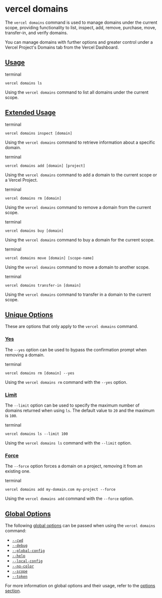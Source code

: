 # vercel domains

The `vercel domains` command is used to manage domains under the current scope, providing functionality to list, inspect, add, remove, purchase, move, transfer-in, and verify domains.

You can manage domains with further options and greater control under a Vercel
Project's Domains tab from the Vercel Dashboard.

## [Usage](https://vercel.com/docs/cli/domains\#usage)

terminal

```code-block_code__isn_V
vercel domains ls
```

Using the `vercel domains` command to list all domains
under the current scope.

## [Extended Usage](https://vercel.com/docs/cli/domains\#extended-usage)

terminal

```code-block_code__isn_V
vercel domains inspect [domain]
```

Using the `vercel domains` command to retrieve
information about a specific domain.

terminal

```code-block_code__isn_V
vercel domains add [domain] [project]
```

Using the `vercel domains` command to add a domain to
the current scope or a Vercel Project.

terminal

```code-block_code__isn_V
vercel domains rm [domain]
```

Using the `vercel domains` command to remove a domain
from the current scope.

terminal

```code-block_code__isn_V
vercel domains buy [domain]
```

Using the `vercel domains` command to buy a domain for
the current scope.

terminal

```code-block_code__isn_V
vercel domains move [domain] [scope-name]
```

Using the `vercel domains` command to move a domain to
another scope.

terminal

```code-block_code__isn_V
vercel domains transfer-in [domain]
```

Using the `vercel domains` command to transfer in a
domain to the current scope.

## [Unique Options](https://vercel.com/docs/cli/domains\#unique-options)

These are options that only apply to the `vercel domains` command.

### [Yes](https://vercel.com/docs/cli/domains\#yes)

The `--yes` option can be used to bypass the confirmation prompt when removing a domain.

terminal

```code-block_code__isn_V
vercel domains rm [domain] --yes
```

Using the `vercel domains rm` command with the
`--yes` option.

### [Limit](https://vercel.com/docs/cli/domains\#limit)

The `--limit` option can be used to specify the maximum number of domains returned when using `ls`. The default value to `20` and the maximum is `100`.

terminal

```code-block_code__isn_V
vercel domains ls --limit 100
```

Using the `vercel domains ls` command with the
`--limit` option.

### [Force](https://vercel.com/docs/cli/domains\#force)

The `--force` option forces a domain on a project, removing it from an existing one.

terminal

```code-block_code__isn_V
vercel domains add my-domain.com my-project --force
```

Using the `vercel domains add` command with the
`--force` option.

## [Global Options](https://vercel.com/docs/cli/domains\#global-options)

The following [global options](./vercel-cli-global-options.md) can be passed when using the `vercel domains` command:

- [`--cwd`](./vercel-cli-global-options.md#current-working-directory)
- [`--debug`](./vercel-cli-global-options.md#debug)
- [`--global-config`](./vercel-cli-global-options.md#global-config)
- [`--help`](./vercel-cli-global-options.md#help)
- [`--local-config`](./vercel-cli-global-options.md#local-config)
- [`--no-color`](./vercel-cli-global-options.md#no-color)
- [`--scope`](./vercel-cli-global-options.md#scope)
- [`--token`](./vercel-cli-global-options.md#token)

For more information on global options and their usage, refer to the [options section](./vercel-cli-global-options.md).
